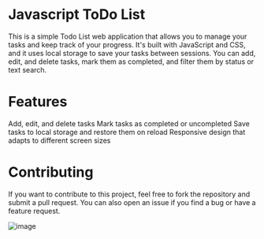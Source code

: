 # Javascript ToDo List

This is a simple Todo List web application that allows you to manage your tasks and keep track of your progress. It's built with JavaScript and CSS, and it uses local storage to save your tasks between sessions. You can add, edit, and delete tasks, mark them as completed, and filter them by status or text search.

# Features
Add, edit, and delete tasks
Mark tasks as completed or uncompleted
Save tasks to local storage and restore them on reload
Responsive design that adapts to different screen sizes

# Contributing
If you want to contribute to this project, feel free to fork the repository and submit a pull request. You can also open an issue if you find a bug or have a feature request.


![image](https://user-images.githubusercontent.com/125219883/228972516-32f3b5ad-4b6b-4ccb-a427-5ba41c5eaa24.png)
